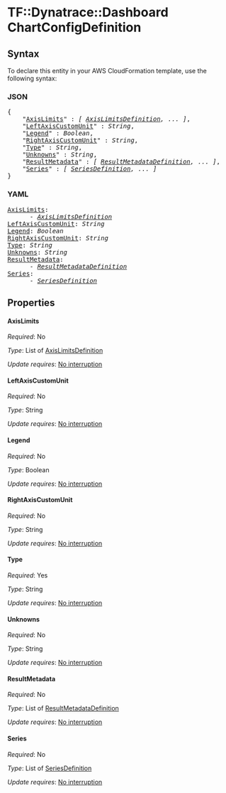 # TF::Dynatrace::Dashboard ChartConfigDefinition

## Syntax

To declare this entity in your AWS CloudFormation template, use the following syntax:

### JSON

<pre>
{
    "<a href="#axislimits" title="AxisLimits">AxisLimits</a>" : <i>[ <a href="axislimitsdefinition.md">AxisLimitsDefinition</a>, ... ]</i>,
    "<a href="#leftaxiscustomunit" title="LeftAxisCustomUnit">LeftAxisCustomUnit</a>" : <i>String</i>,
    "<a href="#legend" title="Legend">Legend</a>" : <i>Boolean</i>,
    "<a href="#rightaxiscustomunit" title="RightAxisCustomUnit">RightAxisCustomUnit</a>" : <i>String</i>,
    "<a href="#type" title="Type">Type</a>" : <i>String</i>,
    "<a href="#unknowns" title="Unknowns">Unknowns</a>" : <i>String</i>,
    "<a href="#resultmetadata" title="ResultMetadata">ResultMetadata</a>" : <i>[ <a href="resultmetadatadefinition.md">ResultMetadataDefinition</a>, ... ]</i>,
    "<a href="#series" title="Series">Series</a>" : <i>[ <a href="seriesdefinition.md">SeriesDefinition</a>, ... ]</i>
}
</pre>

### YAML

<pre>
<a href="#axislimits" title="AxisLimits">AxisLimits</a>: <i>
      - <a href="axislimitsdefinition.md">AxisLimitsDefinition</a></i>
<a href="#leftaxiscustomunit" title="LeftAxisCustomUnit">LeftAxisCustomUnit</a>: <i>String</i>
<a href="#legend" title="Legend">Legend</a>: <i>Boolean</i>
<a href="#rightaxiscustomunit" title="RightAxisCustomUnit">RightAxisCustomUnit</a>: <i>String</i>
<a href="#type" title="Type">Type</a>: <i>String</i>
<a href="#unknowns" title="Unknowns">Unknowns</a>: <i>String</i>
<a href="#resultmetadata" title="ResultMetadata">ResultMetadata</a>: <i>
      - <a href="resultmetadatadefinition.md">ResultMetadataDefinition</a></i>
<a href="#series" title="Series">Series</a>: <i>
      - <a href="seriesdefinition.md">SeriesDefinition</a></i>
</pre>

## Properties

#### AxisLimits

_Required_: No

_Type_: List of <a href="axislimitsdefinition.md">AxisLimitsDefinition</a>

_Update requires_: [No interruption](https://docs.aws.amazon.com/AWSCloudFormation/latest/UserGuide/using-cfn-updating-stacks-update-behaviors.html#update-no-interrupt)

#### LeftAxisCustomUnit

_Required_: No

_Type_: String

_Update requires_: [No interruption](https://docs.aws.amazon.com/AWSCloudFormation/latest/UserGuide/using-cfn-updating-stacks-update-behaviors.html#update-no-interrupt)

#### Legend

_Required_: No

_Type_: Boolean

_Update requires_: [No interruption](https://docs.aws.amazon.com/AWSCloudFormation/latest/UserGuide/using-cfn-updating-stacks-update-behaviors.html#update-no-interrupt)

#### RightAxisCustomUnit

_Required_: No

_Type_: String

_Update requires_: [No interruption](https://docs.aws.amazon.com/AWSCloudFormation/latest/UserGuide/using-cfn-updating-stacks-update-behaviors.html#update-no-interrupt)

#### Type

_Required_: Yes

_Type_: String

_Update requires_: [No interruption](https://docs.aws.amazon.com/AWSCloudFormation/latest/UserGuide/using-cfn-updating-stacks-update-behaviors.html#update-no-interrupt)

#### Unknowns

_Required_: No

_Type_: String

_Update requires_: [No interruption](https://docs.aws.amazon.com/AWSCloudFormation/latest/UserGuide/using-cfn-updating-stacks-update-behaviors.html#update-no-interrupt)

#### ResultMetadata

_Required_: No

_Type_: List of <a href="resultmetadatadefinition.md">ResultMetadataDefinition</a>

_Update requires_: [No interruption](https://docs.aws.amazon.com/AWSCloudFormation/latest/UserGuide/using-cfn-updating-stacks-update-behaviors.html#update-no-interrupt)

#### Series

_Required_: No

_Type_: List of <a href="seriesdefinition.md">SeriesDefinition</a>

_Update requires_: [No interruption](https://docs.aws.amazon.com/AWSCloudFormation/latest/UserGuide/using-cfn-updating-stacks-update-behaviors.html#update-no-interrupt)

